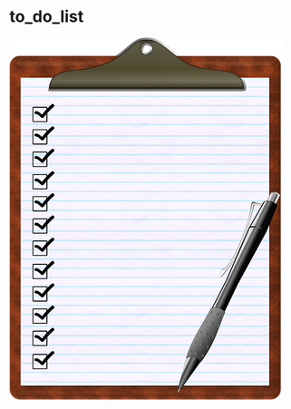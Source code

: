 # to_do_list
![ToDo List](https://github.com/benjaminheine/to_do_list/blob/master/checklist-1643781_640.png)

